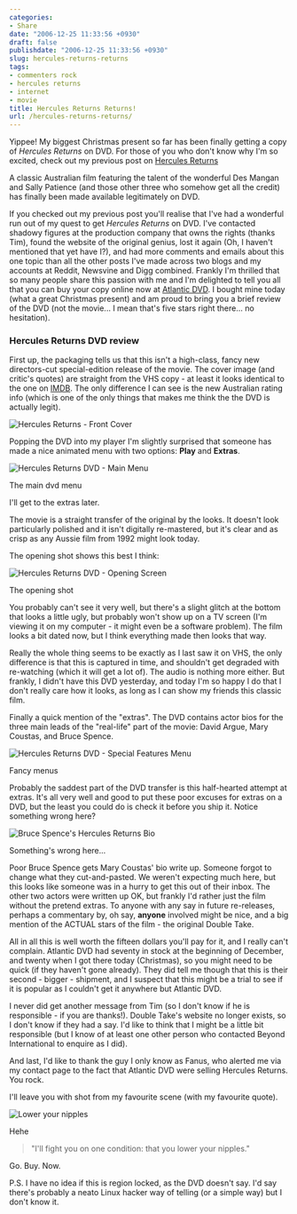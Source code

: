 ```yaml
---
categories:
- Share
date: "2006-12-25 11:33:56 +0930"
draft: false
publishdate: "2006-12-25 11:33:56 +0930"
slug: hercules-returns-returns
tags:
- commenters rock
- hercules returns
- internet
- movie
title: Hercules Returns Returns!
url: /hercules-returns-returns/
---
```

Yippee! My biggest Christmas present so far has been finally getting a
copy of *Hercules Returns* on DVD. For those of you who don't know why
I'm so excited, check out my previous post on [Hercules
Returns](//the.geekorium.com.au/hercules-returns-please/)

A classic Australian film featuring the talent of the wonderful Des
Mangan and Sally Patience (and those other three who somehow get all the
credit) has finally been made available legitimately on DVD.

If you checked out my previous post you'll realise that I've had a
wonderful run out of my quest to get *Hercules Returns* on DVD. I've
contacted shadowy figures at the production company that owns the rights
(thanks Tim![]()), found the website of the original genius, lost it
again (Oh, I haven't mentioned that yet have I?), and had more comments
and emails about this one topic than all the other posts I've made
across two blogs and my accounts at Reddit, Newsvine and Digg combined.
Frankly I'm thrilled that so many people share this passion with me and
I'm delighted to tell you all that you can buy your copy online now at
[Atlantic DVD](http://www.atlanticdvd.com.au/films/show/19275). I bought
mine today (what a great Christmas present) and am proud to bring you a
brief review of the DVD (not the movie... I mean that's five stars right
there... no hesitation).

### Hercules Returns DVD review

First up, the packaging tells us that this isn't a high-class, fancy new
directors-cut special-edition release of the movie. The cover image (and
critic's quotes) are straight from the VHS copy - at least it looks
identical to the one on [IMDB](http://imdb.com/title/tt0107103/). The
only difference I can see is the new Australian rating info (which is
one of the only things that makes me think the the DVD is actually
legit).

![Hercules Returns - Front
Cover](//farm2.static.flickr.com/1114/526109796_911b91874f_o.jpg "Hercules Returns - Front Cover")

Popping the DVD into my player I'm slightly surprised that someone has
made a nice animated menu with two options: **Play** and **Extras**.

![Hercules Returns DVD - Main
Menu](//farm2.static.flickr.com/1069/526198331_1420e6cb64_o.jpg "Hercules Returns DVD - Main Menu")

The main dvd menu

I'll get to the extras later.

The movie is a straight transfer of the original by the looks. It
doesn't look particularly polished and it isn't digitally re-mastered,
but it's clear and as crisp as any Aussie film from 1992 might look
today.

The opening shot shows this best I think:

![Hercules Returns DVD - Opening
Screen](//farm2.static.flickr.com/1149/526109912_4d844b80e8_o.jpg "Hercules Returns DVD - Opening Screen")

The opening shot

You probably can't see it very well, but there's a slight glitch at the
bottom that looks a little ugly, but probably won't show up on a TV
screen (I'm viewing it on my computer - it might even be a software
problem). The film looks a bit dated now, but I think everything made
then looks that way.

Really the whole thing seems to be exactly as I last saw it on VHS, the
only difference is that this is captured in time, and shouldn't get
degraded with re-watching (which it will get a lot of). The audio is
nothing more either. But frankly, I didn't have this DVD yesterday, and
today I'm so happy I do that I don't really care how it looks, as long
as I can show my friends this classic film.

Finally a quick mention of the "extras". The DVD contains actor bios for
the three main leads of the "real-life" part of the movie: David Argue,
Mary Coustas, and Bruce Spence.

![Hercules Returns DVD - Special Features
Menu](//farm1.static.flickr.com/244/526198303_521d6a3bf1_o.jpg "Hercules Returns DVD - Special Features Menu")

Fancy menus

Probably the saddest part of the DVD transfer is this half-hearted
attempt at extras. It's all very well and good to put these poor excuses
for extras on a DVD, but the least you could do is check it before you
ship it. Notice something wrong here?

![Bruce Spence's Hercules Returns
Bio](//farm2.static.flickr.com/1121/526109762_21f5b0391f_o.jpg "Bruce Spence's Hercules Returns Bio")

Something's wrong here...

Poor Bruce Spence gets Mary Coustas' bio write up. Someone forgot to
change what they cut-and-pasted. We weren't expecting much here, but
this looks like someone was in a hurry to get this out of their inbox.
The other two actors were written up OK, but frankly I'd rather just the
film without the pretend extras. To anyone with any say in future
re-releases, perhaps a commentary by, oh say, **anyone** involved might
be nice, and a big mention of the ACTUAL stars of the film - the
original Double Take.

All in all this is well worth the fifteen dollars you'll pay for it, and
I really can't complain. Atlantic DVD had seventy in stock at the
beginning of December, and twenty when I got there today (Christmas), so
you might need to be quick (if they haven't gone already). They did tell
me though that this is their second - bigger - shipment, and I suspect
that this might be a trial to see if it is popular as I couldn't get it
anywhere but Atlantic DVD.

I never did get another message from Tim (so I don't know if he is
responsible - if you are thanks!). Double Take's website no longer
exists, so I don't know if they had a say. I'd like to think that I
might be a little bit responsible (but I know of at least one other
person who contacted Beyond International to enquire as I did).

And last, I'd like to thank the guy I only know as Fanus, who alerted me
via my contact page to the fact that Atlantic DVD were selling Hercules
Returns. You rock.

I'll leave you with shot from my favourite scene (with my favourite
quote).

![Lower your
nipples](//farm1.static.flickr.com/224/526198269_3963ce8a4b_o.jpg "Lower your nipples")

Hehe

> "I'll fight you on one condition: that you lower your nipples."

Go. Buy. Now.

P.S. I have no idea if this is region locked, as the DVD doesn't say.
I'd say there's probably a neato Linux hacker way of telling (or a
simple way) but I don't know it.